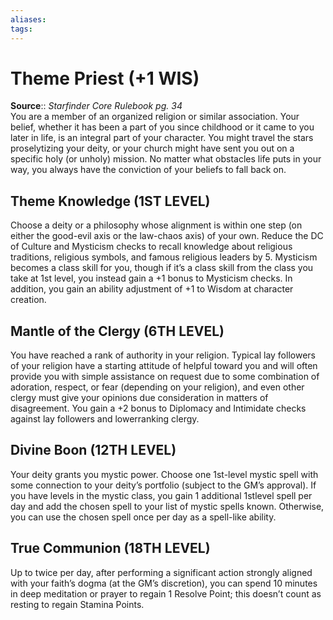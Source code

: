 ```yaml
---
aliases: 
tags: 
---
```


# Theme Priest (+1 WIS)

**Source**:: _Starfinder Core Rulebook pg. 34_  
You are a member of an organized religion or similar association. Your belief, whether it has been a part of you since childhood or it came to you later in life, is an integral part of your character. You might travel the stars proselytizing your deity, or your church might have sent you out on a specific holy (or unholy) mission. No matter what obstacles life puts in your way, you always have the conviction of your beliefs to fall back on.  

## Theme Knowledge (1ST LEVEL)

Choose a deity or a philosophy whose alignment is within one step (on either the good-evil axis or the law-chaos axis) of your own. Reduce the DC of Culture and Mysticism checks to recall knowledge about religious traditions, religious symbols, and famous religious leaders by 5. Mysticism becomes a class skill for you, though if it’s a class skill from the class you take at 1st level, you instead gain a +1 bonus to Mysticism checks. In addition, you gain an ability adjustment of +1 to Wisdom at character creation.  

## Mantle of the Clergy (6TH LEVEL)

You have reached a rank of authority in your religion. Typical lay followers of your religion have a starting attitude of helpful toward you and will often provide you with simple assistance on request due to some combination of adoration, respect, or fear (depending on your religion), and even other clergy must give your opinions due consideration in matters of disagreement. You gain a +2 bonus to Diplomacy and Intimidate checks against lay followers and lowerranking clergy.  

## Divine Boon (12TH LEVEL)

Your deity grants you mystic power. Choose one 1st-level mystic spell with some connection to your deity’s portfolio (subject to the GM’s approval). If you have levels in the mystic class, you gain 1 additional 1stlevel spell per day and add the chosen spell to your list of mystic spells known. Otherwise, you can use the chosen spell once per day as a spell-like ability.  

## True Communion (18TH LEVEL)

Up to twice per day, after performing a significant action strongly aligned with your faith’s dogma (at the GM’s discretion), you can spend 10 minutes in deep meditation or prayer to regain 1 Resolve Point; this doesn’t count as resting to regain Stamina Points.
